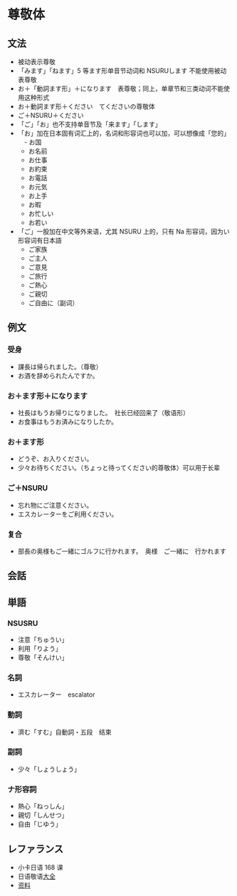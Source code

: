 # 尊敬体

## 文法

- 被动表示尊敬
- 「みます」「ねます」5 等ます形单音节动词和 NSURUします 不能使用被动表尊敬
- お＋「動詞ます形」＋になります　表尊敬；同上，单章节和三类动词不能使用这种形式
- お＋動詞ます形＋ください　てくださいの尊敬体
- ご＋NSURU＋ください
- 「ご」「お」也不支持单音节及「来ます」「します」
- 「お」加在日本固有词汇上的，名词和形容词也可以加，可以想像成「您的」
　- お国
  - お名前
  - お仕事
  - お約束
  - お電話
  - お元気
  - お上手
  - お暇
  - お忙しい
  - お若い
- 「ご」一股加在中文等外来语，尤其 NSURU 上的，只有 Na 形容词，因为い形容词有日本語
  - ご家族
  - ご主人
  - ご意見
  - ご旅行
  - ご熱心
  - ご親切
  - ご自由に（副词）

## 例文

### 受身

- 課長は帰られました。（尊敬）
- お酒を辞められたんですか。

### お＋ます形＋になります

- 社長はもうお帰りになりました。　社长已经回来了（敬语形）
- お食事はもうお済みになりしたか。

### お＋ます形

- どうぞ、お入りください。
- 少々お待ちください。（ちょっと待ってください的尊敬体）可以用于长辈

### ご＋NSURU

- 忘れ物にご注意ください。
- エスカレーターをご利用ください。

### 复合

- 部長の奥様もご一緒にゴルフに行かれます。　奥様　ご一緒に　行かれます

## 会話

## 単語

### NSUSRU

- 注意「ちゅうい」
- 利用「りよう」
- 尊敬「そんけい」

### 名詞

- エスカレーター　escalator

### 動詞

- 濟む「すむ」自動詞・五段　结束

### 副詞

- 少々「しょうしょう」

### ナ形容詞

- 熱心「ねっしん」
- 親切「しんせつ」
- 自由「じゆう」

## レファランス

- 小卡日语 168 课
- 日语敬语[大全](https://jp.hjenglish.com/riyujingyu/p1081/)
- [资料](https://townwork.net/magazine/knowhow/manners/baito_manners/13309/)
